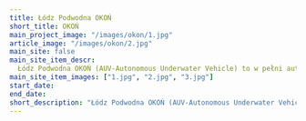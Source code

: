```yaml
---
title: Łódz Podwodna OKOŃ
short_title: OKOŃ
main_project_image: "/images/okon/1.jpg"
article_image: "/images/okon/2.jpg"
main_site: false
main_site_item_descr: 
  Łódz Podwodna OKOŃ (AUV-Autonomous Underwater Vehicle) to w pełni autonomiczny robot podwodny ...
main_site_item_images: ["1.jpg", "2.jpg", "3.jpg"]
start_date:
end_date:
short_description: "Łódz Podwodna OKOŃ (AUV-Autonomous Underwater Vehicle) to w pełni autonomiczny robot podwodny. Bardzo dobrą okazją do poszerzenia umiejętności w zakresie budowy jednostek pływających, sterowania nimi oraz nadawania im autonomii są coroczne międzynarodowe studenckie zawody robotów podwodnych RoboSub w Stanach Zjednoczonych czy SAUVC w Singapurze. Każdy z AUV musi wykonać szereg zadań w określonym czasie, bez ingerencji operatora. Projekt obejmuje budowę w pełni wodoszczelnego (do głębokości przynajmniej 4m) korpusu robota, system silników i czujników do stabilizacji poziomej i pionowej oraz szybkiego i dokładnego przemieszczania się oraz chwytaka do podnoszenia i opuszczania piłeczek, a także działanie z czujnikami akustycznymi do lokalizacji celów oznaczonych dźwiękowo."
---
```


